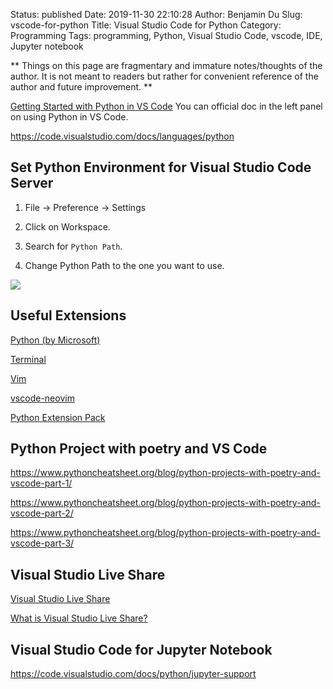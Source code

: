 Status: published
Date: 2019-11-30 22:10:28
Author: Benjamin Du
Slug: vscode-for-python
Title: Visual Studio Code for Python
Category: Programming
Tags: programming, Python, Visual Studio Code, vscode, IDE, Jupyter notebook

**
Things on this page are fragmentary and immature notes/thoughts of the author.
It is not meant to readers but rather for convenient reference of the author and future improvement.
**

[Getting Started with Python in VS Code](https://code.visualstudio.com/docs/python/python-tutorial)
You can official doc in the left panel on using Python in VS Code.

https://code.visualstudio.com/docs/languages/python

## Set Python Environment for Visual Studio Code Server

1. File -> Preference -> Settings

2. Click on Workspace.

3. Search for `Python Path`.

4. Change Python Path to the one you want to use.

![](https://user-images.githubusercontent.com/824507/69910283-b7b41300-13bd-11ea-83f0-5f959c68532f.png)

## Useful Extensions

[Python (by Microsoft)](https://marketplace.visualstudio.com/items?itemName=ms-python.python)

[Terminal](https://marketplace.visualstudio.com/items?itemName=formulahendry.terminal)

[Vim](https://marketplace.visualstudio.com/items?itemName=vscodevim.vim)

[vscode-neovim](https://marketplace.visualstudio.com/items?itemName=asvetliakov.vscode-neovim)

[Python Extension Pack](https://marketplace.visualstudio.com/items?itemName=donjayamanne.python-extension-pack)

## Python Project with poetry and VS Code

https://www.pythoncheatsheet.org/blog/python-projects-with-poetry-and-vscode-part-1/

https://www.pythoncheatsheet.org/blog/python-projects-with-poetry-and-vscode-part-2/

https://www.pythoncheatsheet.org/blog/python-projects-with-poetry-and-vscode-part-3/

## Visual Studio Live Share

[Visual Studio Live Share](https://visualstudio.microsoft.com/services/live-share/)

[What is Visual Studio Live Share?](https://docs.microsoft.com/en-us/visualstudio/liveshare/)

## Visual Studio Code for Jupyter Notebook

https://code.visualstudio.com/docs/python/jupyter-support
